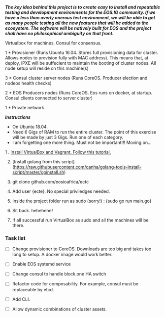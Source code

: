 ***The key idea behind this project is to create easy to install and repeatable testing and development environments for the EOS.IO community. If we have a less than overly onerous test environment, we will be able to get as many people testing all the new features that will be added to the ecosystem. The software will be natively built for EOS and the project shall have no philosophical ambiguity on that front.***

Virtualbox for machines. Consul for consensus.

1 * Provisioner (Runs Ubuntu 16.04. Stores full provisioning data for cluster. Allows nodes to provision fully with MAC address). This means that, at deploy, iPXE will be suffecient to maintain the booting of cluster nodes. All node setup will reside on this machine(s)

3 * Consul cluster server nodes (Runs CoreOS. Producer election and nodeos health checks)

2 * EOS Producers nodes (Runs CoreOS. Eos runs on docker, at startup. Consul clients connected to server cluster)

1 * Private network

***Instructions***

- On Ubuntu 18.04. 
- Need 6 Gigs of RAM to run the entire cluster. The point of this exercise will be made by just 3 Gigs. Run one of each category.
- I am forgetting one more thing. Must not be important!!! Moving on...


1 . [Install VirtualBox and Vagrant. Follow this tutorial.](http://www.codebind.com/linux-tutorials/install-vagrant-ubuntu-18-04-lts-linux/)

2. [Install golang from this script] (https://raw.githubusercontent.com/canha/golang-tools-install-script/master/goinstall.sh)

3. git clone github.com/eosioafrica/ectc

4. Add user {ecte}. No special priviledges needed. 

5. Inside the project folder run as sudo (sorry!) : {sudo go run main.go}

6. Sit back. hehehehe!

7. If all successful run VirtualBox as sudo and all the machines will be there.

### Task list

- [ ] Change provisioner to CoreOS. Downloads are too big and takes too long to setup. A docker image would work better.
- [ ] Enable EOS systemd service
- [ ] Change consul to handle block.one HA switch
- [ ] Refactor code for composability. For example, consul must be replaceable by etcd.
- [ ] Add CLI.
- [ ] Allow dynamic combinations of cluster assets.



